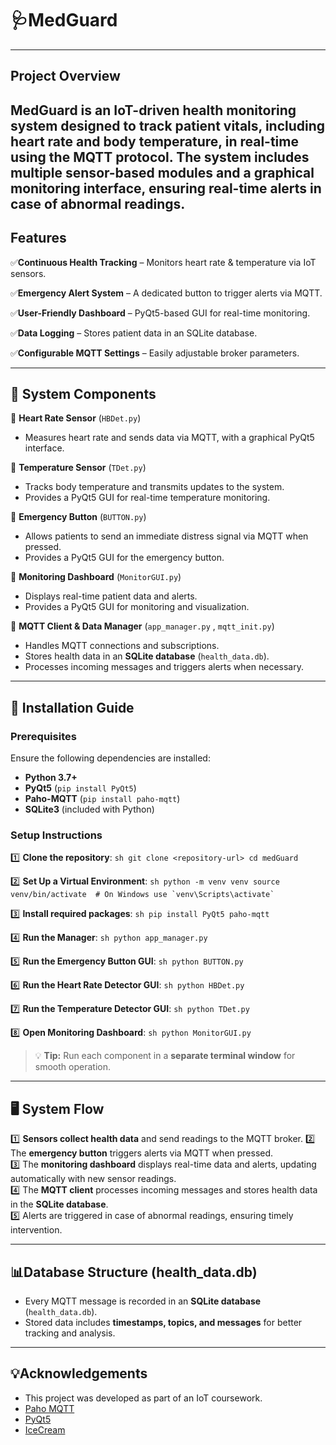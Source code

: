 # **🩺MedGuard**
---

## **Project Overview**
MedGuard is an IoT-driven health monitoring system designed to track patient vitals, including heart rate and body temperature, in real-time using the MQTT protocol. The system includes multiple sensor-based modules and a graphical monitoring interface, ensuring real-time alerts in case of abnormal readings.
---

## **Features**

✅**Continuous Health Tracking** – Monitors heart rate & temperature via IoT sensors.

✅**Emergency Alert System** – A dedicated button to trigger alerts via MQTT.

✅**User-Friendly Dashboard** – PyQt5-based GUI for real-time monitoring.

✅**Data Logging** – Stores patient data in an SQLite database.

✅**Configurable MQTT Settings** – Easily adjustable broker parameters.

---

## **🔧 System Components**

🔹 **Heart Rate Sensor** (`HBDet.py`)  
   - Measures heart rate and sends data via MQTT, with a graphical PyQt5 interface.

🔹 **Temperature Sensor** (`TDet.py`)  
   - Tracks body temperature and transmits updates to the system.
   - Provides a PyQt5 GUI for real-time temperature monitoring.  

🔹 **Emergency Button** (`BUTTON.py`)  
   - Allows patients to send an immediate distress signal via MQTT when pressed.  
   - Provides a PyQt5 GUI for the emergency button.  

🔹 **Monitoring Dashboard** (`MonitorGUI.py`)  
   - Displays real-time patient data and alerts.  
   - Provides a PyQt5 GUI for monitoring and visualization.  

🔹 **MQTT Client & Data Manager** (`app_manager.py` , `mqtt_init.py`)  
   - Handles MQTT connections and subscriptions.
   - Stores health data in an **SQLite database** (`health_data.db`).  
   - Processes incoming messages and triggers alerts when necessary.

---

## **🚀 Installation Guide**

### **Prerequisites**
Ensure the following dependencies are installed:  
- **Python 3.7+**  
- **PyQt5** (`pip install PyQt5`)  
- **Paho-MQTT** (`pip install paho-mqtt`)  
- **SQLite3** (included with Python)  

### **Setup Instructions**

1️⃣ **Clone the repository**:
    ```sh
    git clone <repository-url>
    cd medGuard
    ```

2️⃣ **Set Up a Virtual Environment**:
    ```sh
    python -m venv venv
    source venv/bin/activate  # On Windows use `venv\Scripts\activate`
    ```

3️⃣ **Install required packages**:
    ```sh
        pip install PyQt5 paho-mqtt
    ```

4️⃣ **Run the Manager**:
    ```sh
    python app_manager.py
    ```

5️⃣ **Run the Emergency Button GUI**:
    ```sh
    python BUTTON.py
    ```

6️⃣ **Run the Heart Rate Detector GUI**:
    ```sh
    python HBDet.py
    ```

7️⃣ **Run the Temperature Detector GUI**:
    ```sh
    python TDet.py
    ```

8️⃣ **Open Monitoring Dashboard**:
    ```sh
    python MonitorGUI.py
    ```

> 💡 **Tip:** Run each component in a **separate terminal window** for smooth operation.

---
## **🖥 System Flow**

1️⃣ **Sensors collect health data** and send readings to the MQTT broker.
2️⃣ The **emergency button**  triggers alerts via MQTT when pressed.  
3️⃣ The **monitoring dashboard** displays real-time data and alerts, updating automatically with new sensor readings.  
4️⃣ The **MQTT client** processes incoming messages and stores health data in the **SQLite database**.  
5️⃣ Alerts are triggered in case of abnormal readings, ensuring timely intervention.

---

## **📊Database Structure (health_data.db)**
- Every MQTT message is recorded in an **SQLite database** (`health_data.db`).  
- Stored data includes **timestamps, topics, and messages** for better tracking and analysis.  
---

## 💡Acknowledgements
- This project was developed as part of an IoT coursework.
- [Paho MQTT](https://www.eclipse.org/paho/index.php?page=clients/python/index.php)
- [PyQt5](https://pypi.org/project/PyQt5/)
- [IceCream](https://github.com/gruns/icecream)


